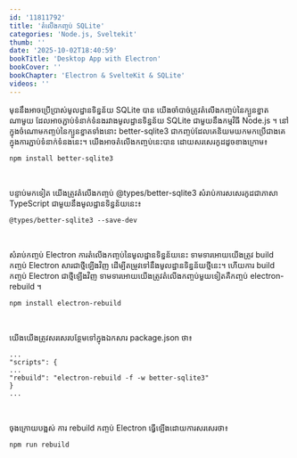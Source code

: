 ```yaml
---
id: '11811792'
title: 'តំលើង​​កញ្ចប់ SQLite'
categories: 'Node.js, Sveltekit'
thumb: ''
date: '2025-10-02T18:40:59'
bookTitle: 'Desktop App with Electron'
bookCover: ''
bookChapter: 'Electron & SvelteKit & SQLite'
videos: ''
---
```

<p>មុន​នឹង​អាច​ប្រើប្រាស់​មូលដ្ឋាន​ទិន្នន័យ SQLite បាន យើង​ចាំ​បាច់​ត្រូវ​​តំលើង​កញ្ចប់​នៃ​ក្បួន​ខ្នាត​ណាមួយ ដែល​អាច​ភ្ជាប់​ទំនាក់ទំនង​រវាង​មូល​ដ្ឋាន​ទិន្នន័យ SQLite ជាមួយ​នឹង​កម្មវិធី Node.js ។ នៅ​ក្នុង​ចំណោម​កញ្ចប់​នៃ​ក្បួន​ខ្នាត​ទាំងនោះ better-sqlite3 ជា​កញ្ចប់​ដែល​គេ​និយម​យក​មក​ប្រើ​ជាង​គេ ក្នុង​ការភ្ជាប់​ទំនាក់ទំនង​នេះ​។ យើង​អាច​តំលើង​កញ្ចប់​នេះ​បាន​ ដោយ​សរសេរ​កូដ​ដូច​ខាង​ក្រោម​៖</p>
<pre class="language-plaintext"><code>npm install better-sqlite3</code></pre>
<p>&nbsp;</p>
<p>បន្ទាប់​មក​​ទៀត យើង​ត្រូវ​តំលើង​កញ្ចប់​ @types/better-sqlite3 សំរាប់​ការសសេរ​កូដ​ជា​ភាសា TypeScript ជាមួយ​នឹង​មូលដ្ឋាន​ទិន្នន័យ​នេះ៖</p>
<pre class="language-plaintext"><code>@types/better-sqlite3 --save-dev</code></pre>
<p>&nbsp;</p>
<p>សំរាប់​កញ្ចប់ Electron ​ការតំលើង​កញ្ចប់​នៃ​មូលដ្ឋាន​ទិន្នន័យ​នេះ​ ទាមទារ​អោយ​យើងត្រូវ​ build កញ្ចប់ Electron សារជាថ្មី​ឡើងវិញ ដើម្បី​តម្រូវ​ទៅ​នឹង​មូលដ្ឋាន​ទិន្នន័យ​​ថ្មី​នេះ​។​ ហើយ​ការ build កញ្ចប់ Electron ជា​ថ្មី​ឡើង​វិញ​ ​ទាមទារ​អោយ​យើង​ត្រូវ​តំលើង​កញ្ចប់​មួយ​ទៀត​គឺ​កញ្ចប់&nbsp;electron-rebuild ។</p>
<pre class="language-plaintext"><code>npm install electron-rebuild</code></pre>
<p>&nbsp;</p>
<p>យើង​យើង​ត្រូវ​សរសេរ​បន្ថែម​ទៅ​ក្នុង​ឯកសារ package.json ថា​៖</p>
<pre class="language-javascript"><code>...
"scripts": {
...
"rebuild": "electron-rebuild -f -w better-sqlite3"
}
...</code></pre>
<p>&nbsp;</p>
<p>ចុង​ក្រោយ​បង្អស់ ការ rebuild កញ្ចប់ Electron ធ្វើ​ឡើង​ដោយ​ការសរសេរ​ថា៖</p>
<pre class="language-plaintext"><code>npm run rebuild</code></pre>
